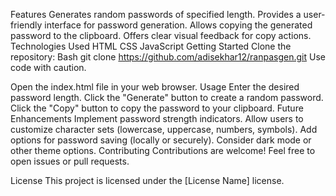 Features
Generates random passwords of specified length.
Provides a user-friendly interface for password generation.
Allows copying the generated password to the clipboard.
Offers clear visual feedback for copy actions.
Technologies Used
HTML
CSS
JavaScript
Getting Started
Clone the repository:
Bash
git clone https://github.com/adisekhar12/ranpasgen.git
Use code with caution.

Open the index.html file in your web browser.
Usage
Enter the desired password length.
Click the "Generate" button to create a random password.
Click the "Copy" button to copy the password to your clipboard.
Future Enhancements
Implement password strength indicators.
Allow users to customize character sets (lowercase, uppercase, numbers, symbols).
Add options for password saving (locally or securely).
Consider dark mode or other theme options.
Contributing
Contributions are welcome! Feel free to open issues or pull requests.

License
This project is licensed under the [License Name] license.   


